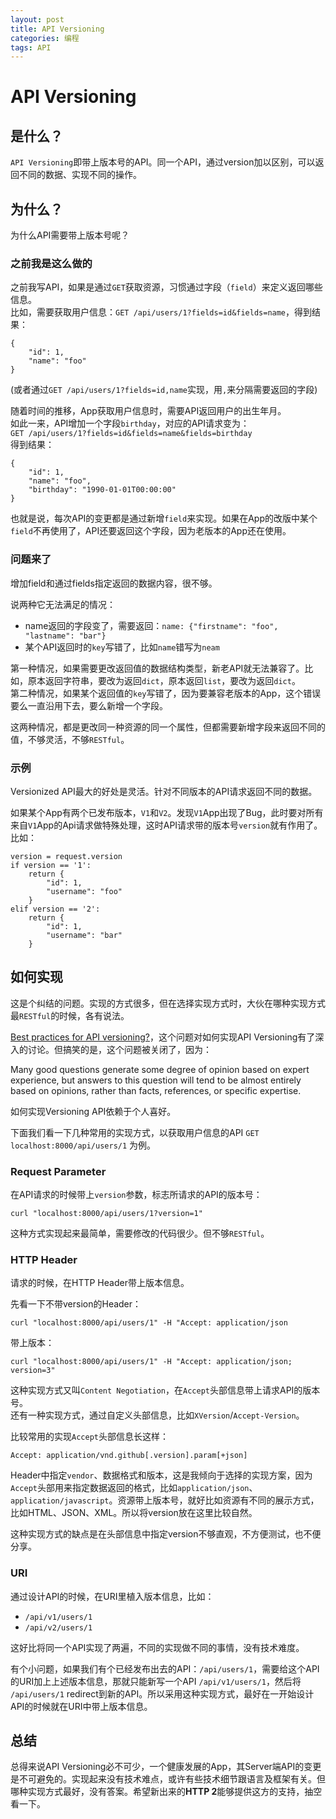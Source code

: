 ```yaml
---
layout: post
title: API Versioning
categories: 编程
tags: API
---
```


# API Versioning

## 是什么？

`API Versioning`即带上版本号的API。同一个API，通过version加以区别，可以返回不同的数据、实现不同的操作。

## 为什么？

为什么API需要带上版本号呢？  

### 之前我是这么做的

之前我写API，如果是通过`GET`获取资源，习惯通过字段（`field`）来定义返回哪些信息。  
比如，需要获取用户信息：`GET /api/users/1?fields=id&fields=name`，得到结果：

    {
        "id": 1,
        "name": "foo"
    }

(或者通过`GET /api/users/1?fields=id,name`实现，用`,`来分隔需要返回的字段)

随着时间的推移，App获取用户信息时，需要API返回用户的出生年月。  
如此一来，API增加一个字段`birthday`，对应的API请求变为：  
`GET /api/users/1?fields=id&fields=name&fields=birthday`  
得到结果：  

    {
        "id": 1,
        "name": "foo",
        "birthday": "1990-01-01T00:00:00"
    }

也就是说，每次API的变更都是通过新增`field`来实现。如果在App的改版中某个`field`不再使用了，API还要返回这个字段，因为老版本的App还在使用。

### 问题来了

增加field和通过fields指定返回的数据内容，很不够。

说两种它无法满足的情况：

* name返回的字段变了，需要返回：`name: {"firstname": "foo", "lastname": "bar"}`
* 某个API返回时的`key`写错了，比如`name`错写为`neam`

第一种情况，如果需要更改返回值的数据结构类型，新老API就无法兼容了。比如，原本返回字符串，要改为返回`dict`，原本返回`list`，要改为返回`dict`。  
第二种情况，如果某个返回值的`key`写错了，因为要兼容老版本的App，这个错误要么一直沿用下去，要么新增一个字段。

这两种情况，都是更改同一种资源的同一个属性，但都需要新增字段来返回不同的值，不够灵活，不够`RESTful`。

### 示例

Versionized API最大的好处是灵活。针对不同版本的API请求返回不同的数据。

如果某个App有两个已发布版本，`V1`和`V2`。发现`V1`App出现了Bug，此时要对所有来自`V1`App的Api请求做特殊处理，这时API请求带的版本号`version`就有作用了。比如：

    version = request.version
    if version == '1':
        return {
            "id": 1,
            "username": "foo"
        }
    elif version == '2':
        return {
            "id": 1,
            "username": "bar"
        }

## 如何实现

这是个纠结的问题。实现的方式很多，但在选择实现方式时，大伙在哪种实现方式最`RESTful`的时候，各有说法。

[Best practices for API versioning?](http://stackoverflow.com/questions/389169/best-practices-for-api-versioning)，这个问题对如何实现API Versioning有了深入的讨论。但搞笑的是，这个问题被关闭了，因为：

>
Many good questions generate some degree of opinion based on expert experience, but answers to this question will tend to be almost entirely based on opinions, rather than facts, references, or specific expertise.

如何实现Versioning API依赖于个人喜好。

下面我们看一下几种常用的实现方式，以获取用户信息的API `GET localhost:8000/api/users/1` 为例。

### Request Parameter

在API请求的时候带上`version`参数，标志所请求的API的版本号：

`curl "localhost:8000/api/users/1?version=1"`

这种方式实现起来最简单，需要修改的代码很少。但不够`RESTful`。

### HTTP Header

请求的时候，在HTTP Header带上版本信息。

先看一下不带version的Header：

`curl "localhost:8000/api/users/1" -H "Accept: application/json`

带上版本：

`curl "localhost:8000/api/users/1" -H "Accept: application/json; version=3"`

这种实现方式又叫`Content Negotiation`，在`Accept`头部信息带上请求API的版本号。  
还有一种实现方式，通过自定义头部信息，比如`XVersion`/`Accept-Version`。

比较常用的实现`Accept`头部信息长这样：

```
Accept: application/vnd.github[.version].param[+json]
```

Header中指定`vendor`、数据格式和版本，这是我倾向于选择的实现方案，因为`Accept`头部用来指定数据返回的格式，比如`application/json`、`application/javascript`。资源带上版本号，就好比如资源有不同的展示方式，比如HTML、JSON、XML。所以将version放在这里比较自然。

这种实现方式的缺点是在头部信息中指定version不够直观，不方便测试，也不便分享。

### URI

通过设计API的时候，在URI里植入版本信息，比如：

* `/api/v1/users/1`
* `/api/v2/users/1`

这好比将同一个API实现了两遍，不同的实现做不同的事情，没有技术难度。

有个小问题，如果我们有个已经发布出去的API：`/api/users/1`，需要给这个API的URI加上上述版本信息，那就只能新写一个API `/api/v1/users/1`，然后将 `/api/users/1` redirect到新的API。所以采用这种实现方式，最好在一开始设计API的时候就在URI中带上版本信息。


## 总结

总得来说API Versioning必不可少，一个健康发展的App，其Server端API的变更是不可避免的。实现起来没有技术难点，或许有些技术细节跟语言及框架有关。但哪种实现方式最好，没有答案。希望新出来的**HTTP 2**能够提供这方的支持，抽空看一下。
